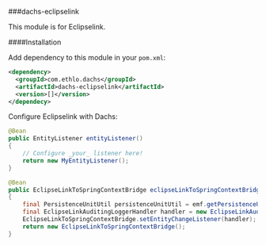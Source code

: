 ###dachs-eclipselink

This module is for Eclipselink.

####Installation

Add dependency to this module in your `pom.xml`:

```xml
<dependency>
  <groupId>com.ethlo.dachs</groupId>
  <artifactId>dachs-eclipselink</artifactId>
  <version>[]</version>
</dependecy>
```

Configure Eclipselink with Dachs:
```java
@Bean
public EntityListener entityListener()
{
  	// Configure _your_ listener here!
	return new MyEntityListener();
}

@Bean
public EclipseLinkToSpringContextBridge eclipseLinkToSpringContextBridge(EntityManagerFactory emf)
{
	final PersistenceUnitUtil persistenceUnitUtil = emf.getPersistenceUnitUtil();
	final EclipseLinkAuditingLoggerHandler handler = new EclipseLinkAuditingLoggerHandler(persistenceUnitUtil, entityListener);
	EclipseLinkToSpringContextBridge.setEntityChangeListener(handler);
	return new EclipseLinkToSpringContextBridge();
}
```
